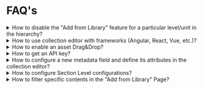 # FAQ's

<details>

<summary>How to disable the "Add from Library" feature for a particular level/unit in the hierarchy? </summary>

There is a configuration to disable/enable the "Add from Library" feature at any level/unit in the hierarchy.\
Let's say you want to disable this feature for level1 and enable it for level2 then pass an empty  object value to level1 as below:\
`hierarchy.level1.children`

```
{
      "objectCategoryDefinition": {
        "objectMetadata": {
          "config": {
            "sourcingSettings": {
              "collection": {
                "maxDepth": 2,
                "objectType": "Collection",
                "primaryCategory": "Digital Textbook",
                "isRoot": true,
                "iconClass": "fa fa-book",
                "children": {},
                "hierarchy": {
                  "level1": {
                    "name": "Textbook Unit",
                    "type": "Unit",
                    "mimeType": "application/vnd.ekstep.content-collection",
                    "contentType": "TextBookUnit",
                    "primaryCategory": "Textbook Unit",
                    "iconClass": "fa fa-folder-o",
                    "children": {}
                  },
                  "level2": {
                    "name": "Section",
                    "type": "Unit",
                    "mimeType": "application/vnd.ekstep.content-collection",
                    "contentType": "TextBookUnit",
                    "primaryCategory": "Textbook Unit",
                    "iconClass": "fa fa-folder-o",
                    "children": {
                      Content: [
                        'Explanation Content',
                        'Learning Resource',
                        'eTextbook',
                        'Teacher Resource',
                        'Course Assessment'
                      ]
                    }
                  }
                }
              }
            }
          },
          "schema": {
            ....
          }
        },
        "forms": {
          ....
        }
      }
    }
}
```

</details>

<details>

<summary>How to use collection editor with frameworks (Angular, React, Vue, etc.)?</summary>

Currently, we are only supporting angular framework, not others frameworks likes react, Vue.\
For angular, Please refer to the [README](https://github.com/Sunbird-Ed/sunbird-collection-editor/tree/release-4.8.0#readme).md of the [git repository](faqs.md#git-repo)

</details>

<details>

<summary>How to enable an asset Drag&#x26;Drop?</summary>

The `Drag&Drop` features are enabled by default in the collection editor builds.

</details>

<details>

<summary>How to get an API key?</summary>

To be updated.....

</details>

<details>

<summary>How to configure a new metadata field and define its attributes in the collection editor?</summary>

The config for new fields has to be added in the object category definition. This can be done at the system level or at the individual channel level.

Suppose you want to add a name field in the metadata field, it can be added as:

```
"objectCategoryDefinition": {
    "identifier": "obj-cat:digital-textbook_collection_all",
    "objectMetadata": {
        "config": {
            ...
            ...
        },
        ...
        ...
    },
    ...
    "name": "Digital Textbook",
    "forms": {
        "create": {
            ...
            ...
            "properties": [
                {
                    "code": "name",
                    "dataType": "text",
                    "description": "Name of the collection",
                    "editable": true,
                    "inputType": "text",
                    "label": "Name",
                    "name": "Name",
                    "placeholder": "Enter name of the collection",
                    "renderingHints": {
                        "class": "sb-g-col-lg-1 required"
                    },
                    "required": true,
                    "visible": true,
                    "validations": [
                        {
                            "type": "maxLength",
                            "value": "120",
                            "message": "Input is Exceeded"
                        },
                        {
                            "type": "required",
                            "message": "Name is required"
                        }
                    ]
                }
            ]
        }
    }
}
```

</details>

<details>

<summary>How to configure Section Level configurations?</summary>

Attributes/collection behavior can be modified based on the unit level as well. It can be updated in the object category definition of the collection under the unit metadata form. Under unit metadata, the attributes or the behavior can be defined. Each field has a code and it can be updated with the collection configuration.\
Here's the sample configuration for the Digital textbook:

```
{
   "objectCategoryDefinition":{
      "identifier":"obj-cat:digital-textbook_collection_all",
      "objectMetadata":{
         "config":{
            ...
         },
         "schema":{
            ...
         }
      },
      "name":"Digital Textbook",
      "forms":{
         "unitMetadata":{
            "templateName":"",
            "required":[
               
            ],
            "properties":[
               {
                  "name":"First Section",
                  "fields":[
                     {
                        "code":"name",
                        "dataType":"text",
                        "description":"Name of the content",
                        "editable":true,
                        "inputType":"text",
                        "label":"Title",
                        "name":"Title",
                        "placeholder":"Title",
                        "renderingHints":{
                           "class":"sb-g-col-lg-1 required"
                        },
                        "required":true,
                        "visible":true,
                        "validations":[
                           {
                              "type":"maxLength",
                              "value":"120",
                              "message":"Input is Exceeded"
                           },
                           {
                              "type":"required",
                              "message":"Title is required"
                           }
                        ]
                     },
                     {
                        "code":"description",
                        "dataType":"text",
                        "description":"Description of the content",
                        "editable":true,
                        "inputType":"textarea",
                        "label":"Description",
                        "name":"Description",
                        "placeholder":"Description",
                        "renderingHints":{
                           "class":"sb-g-col-lg-1"
                        },
                        "required":false,
                        "visible":true,
                        "validations":[
                           {
                              "type":"maxLength",
                              "value":"256",
                              "message":"Input is Exceeded"
                           }
                        ]
                     },
                     {
                        "code":"keywords",
                        "visible":true,
                        "editable":true,
                        "dataType":"list",
                        "name":"Keywords",
                        "renderingHints":{
                           "class":"sb-g-col-lg-1"
                        },
                        "description":"Keywords for the content",
                        "inputType":"keywords",
                        "label":"Keywords",
                        "placeholder":"Input the keyword and PRESS enter",
                        "required":false,
                        "validations":[
                           
                        ]
                     },
                     {
                        "code":"topic",
                        "visible":true,
                        "depends":[
                           
                        ],
                        "editable":true,
                        "dataType":"list",
                        "renderingHints":{
                           
                        },
                        "name":"Topic",
                        "description":"Choose a Topics",
                        "index":11,
                        "inputType":"topicselector",
                        "label":"Topics",
                        "placeholder":"Choose Topics",
                        "required":false,
                        "validations":[
                           
                        ]
                     }
                  ]
               }
            ]
         }
      }
   }
}
```

</details>

<details>

<summary>How to filter specific contents in the "Add from Library" Page?</summary>



</details>
